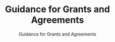 ---
layout: resources-landing
title: "Guidance for Grants and Agreements"
subtitle: "Guidance for Grants and Agreements"
external_link: https://www.federalregister.gov/documents/2020/08/13/2020-17468/guidance-for-grants-and-agreements
filters: uniform-guidance-2-cfr-200 guidance omb 2020
fiscal_year: 2020
---